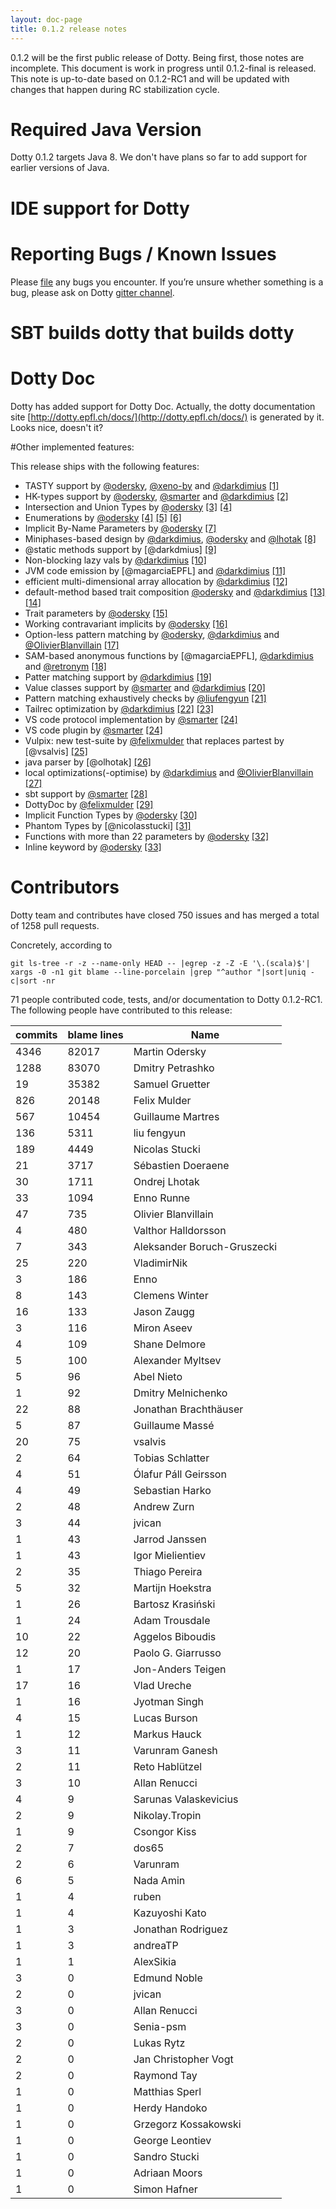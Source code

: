 ```yaml
---
layout: doc-page
title: 0.1.2 release notes
---
```


0.1.2 will be the first public release of Dotty.
Being first, those notes are incomplete.
This document is work in progress until 0.1.2-final is released.
This note is up-to-date based on 0.1.2-RC1 and will be updated 
with changes that happen during RC stabilization cycle.

# Required Java Version
  
Dotty 0.1.2 targets Java 8. We don't have plans so far to add support for earlier versions of Java. 

# IDE support for Dotty

# Reporting Bugs / Known Issues

Please [file](https://github.com/lampepfl/dotty/issues) any bugs you encounter. If you’re unsure whether something is a bug, 
please ask on Dotty [gitter channel](https://github.com/lampepfl/dotty).

# SBT builds dotty that builds dotty


# Dotty Doc

Dotty has added support for Dotty Doc.
Actually, the dotty documentation site [http://dotty.epfl.ch/docs/](http://dotty.epfl.ch/docs/) is generated by it.
Looks nice, doesn't it?

#Other implemented features:

This release ships with the following features:

 - TASTY support by [@odersky], [@xeno-by] and [@darkdimius] [\[1\]][1]
 - HK-types support by [@odersky], [@smarter] and [@darkdimius] [\[2\]][2]
 - Intersection and Union Types by [@odersky] [\[3\]][3] [\[4\]][3]
 - Enumerations by [@odersky] [\[4\]][4] [\[5\]][5] [\[6\]][6]
 - Implicit By-Name Parameters by [@odersky] [\[7\]][7]
 - Miniphases-based design by [@darkdimius], [@odersky] and [@lhotak] [\[8\]][8]
 - @static methods support by [@darkdmius] [\[9\]][9]
 - Non-blocking lazy vals by [@darkdimius] [\[10\]][10]
 - JVM code emission by [@magarciaEPFL] and [@darkdimius] [\[11\]][11]
 - efficient multi-dimensional array allocation by [@darkdimius] [\[12\]][12]
 - default-method based trait composition [@odersky] and [@darkdimius] [\[13\]][13] [\[14\]][14]
 - Trait parameters by [@odersky] [\[15\]][15]
 - Working contravariant implicits by [@odersky] [\[16\]][16]
 - Option-less pattern matching by [@odersky], [@darkdimius] and [@OlivierBlanvillain] [\[17\]][17]
 - SAM-based anonymous functions by [@magarciaEPFL], [@darkdimius] and [@retronym] [\[18\]][18]
 - Patter matching support by [@darkdimius] [\[19\]][19]
 - Value classes support by [@smarter] and [@darkdimius] [\[20\]][20]
 - Pattern matching exhaustively checks by [@liufengyun] [\[21\]][21]
 - Tailrec optimization by [@darkdimius] [\[22\]][22] [\[23\]][23]
 - VS code protocol implementation by [@smarter] [\[24\]][24]
 - VS code plugin by [@smarter] [\[24\]][24]
 - Vulpix: new test-suite by [@felixmulder] that replaces partest by [@vsalvis] [\[25\]][25]
 - java parser by [@olhotak] [\[26\]][26]
 - local optimizations(-optimise) by [@darkdimius] and [@OlivierBlanvillain] [\[27\]][27]
 - sbt support by [@smarter] [\[28\]][28]
 - DottyDoc by [@felixmulder] [\[29\]][29]
 - Implicit Function Types by [@odersky] [\[30\]][30]
 - Phantom Types by [@nicolasstucki] [\[31\]][31]
 - Functions with more than 22 parameters by [@odersky] [\[32\]][32]
 - Inline keyword by [@odersky] [\[33\]][33]

[@odersky]: https://twitter.com/odersky
[@DarkDimius]: https://twitter.com/DarkDimius
[@smarter]: https://github.com/smarter
[@felixmulder]: https://twitter.com/felixmulder
[@stuckinicolas]: https://github.com/nicolasstucki
[@liufengyun]: https://github.com/liufengyun
[@OlivierBlanvillain]: https://github.com/OlivierBlanvillain
[@lhotak]: https://plg.uwaterloo.ca/~olhotak/
[@retronym]: https://github.com/retronym
[@xeno-by]: https://github.com/xeno-by

[1]: https://docs.google.com/document/d/1h3KUMxsSSjyze05VecJGQ5H2yh7fNADtIf3chD3_wr0/edit
[2]: https://infoscience.epfl.ch/record/222780?ln=en
[3]: http://dotty.epfl.ch/docs/reference/intersection-types.html
[4]: http://dotty.epfl.ch/docs/reference/union-types.html
[5]: http://dotty.epfl.ch/docs/reference/adts.html
[6]: http://dotty.epfl.ch/docs/reference/desugarEnums.html
[7]: http://dotty.epfl.ch/docs/reference/implicit-by-name-parameters.html
[8]: https://infoscience.epfl.ch/record/228518
[9]: http://docs.scala-lang.org/sips/pending/static-members.html
[10]: http://docs.scala-lang.org/sips/pending/improved-lazy-val-initialization.html
[11]: http://magarciaepfl.github.io/scala/
[12]: https://github.com/lampepfl/dotty/commit/b2215ed23311b2c99ea638f9d7fcad9737dba588
[13]: https://github.com/lampepfl/dotty/pull/187
[14]: https://github.com/lampepfl/dotty/pull/217
[15]: http://dotty.epfl.ch/docs/reference/trait-parameters.html
[16]: https://github.com/lampepfl/dotty/commit/89540268e6c49fb92b9ca61249e46bb59981bf5a
[17]: https://github.com/lampepfl/dotty/pull/174
[18]: https://github.com/lampepfl/dotty/pull/488
[19]: https://github.com/lampepfl/dotty/pull/174
[20]: https://github.com/lampepfl/dotty/pull/411
[21]: https://github.com/lampepfl/dotty/pull/1364
[22]: https://github.com/lampepfl/dotty/pull/1227
[23]: https://github.com/lampepfl/dotty/pull/117
[24]: https://github.com/lampepfl/dotty/pull/2532
[25]: https://github.com/lampepfl/dotty/pull/2194
[26]: https://github.com/lampepfl/dotty/pull/213
[27]: https://github.com/lampepfl/dotty/pull/2513
[28]: https://github.com/lampepfl/dotty/pull/2361
[29]: https://github.com/lampepfl/dotty/pull/1453
[30]: http://dotty.epfl.ch/docs/reference/implicit-function-types.html
[31]: https://github.com/lampepfl/dotty/pull/2136
[32]: https://github.com/lampepfl/dotty/pull/1758
[33]: http://dotty.epfl.ch/docs/reference/inline.html

# Contributors
Dotty team and contributes have closed 750 issues and has merged a total of 1258 pull requests.
 
Concretely, according to
 
 ```
 git ls-tree -r -z --name-only HEAD -- |egrep -z -Z -E '\.(scala)$'| xargs -0 -n1 git blame --line-porcelain |grep "^author "|sort|uniq -c|sort -nr
 ```
71 people contributed code, tests, and/or documentation to Dotty 0.1.2-RC1.
The following people have contributed to this release:

| commits | blame lines | Name                        |
|---------|-------------|-----------------------------|
| 4346    | 82017       | Martin Odersky              |
| 1288    | 83070       | Dmitry Petrashko            |
| 19      | 35382       | Samuel Gruetter             |
| 826     | 20148       | Felix Mulder                |
| 567     | 10454       | Guillaume Martres           |
| 136     | 5311        | liu fengyun                 |
| 189     | 4449        | Nicolas Stucki              |
| 21      | 3717        | Sébastien Doeraene          |
| 30      | 1711        | Ondrej Lhotak               |
| 33      | 1094        | Enno Runne                  |
| 47      | 735         | Olivier Blanvillain         |
| 4       | 480         | Valthor Halldorsson         |
| 7       | 343         | Aleksander Boruch-Gruszecki |
| 25      | 220         | VladimirNik                 |
| 3       | 186         | Enno                        |
| 8       | 143         | Clemens Winter              |
| 16      | 133         | Jason Zaugg                 |
| 3       | 116         | Miron Aseev                 |
| 4       | 109         | Shane Delmore               |
| 5       | 100         | Alexander Myltsev           |
| 5       | 96          | Abel Nieto                  |
| 1       | 92          | Dmitry Melnichenko          |
| 22      | 88          | Jonathan Brachthäuser       |
| 5       | 87          | Guillaume Massé             |
| 20      | 75          | vsalvis                     |
| 2       | 64          | Tobias Schlatter            |
| 4       | 51          | Ólafur Páll Geirsson        |
| 4       | 49          | Sebastian Harko             |
| 2       | 48          | Andrew Zurn                 |
| 3       | 44          | jvican                      |
| 1       | 43          | Jarrod Janssen              |
| 1       | 43          | Igor Mielientiev            |
| 2       | 35          | Thiago Pereira              |
| 5       | 32          | Martijn Hoekstra            |
| 1       | 26          | Bartosz Krasiński           |
| 1       | 24          | Adam Trousdale              |
| 10      | 22          | Aggelos Biboudis            |
| 12      | 20          | Paolo G. Giarrusso          |
| 1       | 17          | Jon-Anders Teigen           |
| 17      | 16          | Vlad Ureche                 |
| 1       | 16          | Jyotman Singh               |
| 4       | 15          | Lucas Burson                |
| 1       | 12          | Markus Hauck                |
| 3       | 11          | Varunram Ganesh             |
| 2       | 11          | Reto Hablützel              |
| 3       | 10          | Allan Renucci               |
| 4       | 9           | Sarunas Valaskevicius       |
| 2       | 9           | Nikolay.Tropin              |
| 1       | 9           | Csongor Kiss                |
| 2       | 7           | dos65                       |
| 2       | 6           | Varunram                    |
| 6       | 5           | Nada Amin                   |
| 1       | 4           | ruben                       |
| 1       | 4           | Kazuyoshi Kato              |
| 1       | 3           | Jonathan Rodriguez          |
| 1       | 3           | andreaTP                    |
| 1       | 1           | AlexSikia                   |
| 3       | 0           | Edmund Noble                |
| 2       | 0           | jvican                      |
| 3       | 0           | Allan Renucci               |
| 3       | 0           | Senia-psm                   |
| 2       | 0           | Lukas Rytz                  |
| 2       | 0           | Jan Christopher Vogt        |
| 2       | 0           | Raymond Tay                 |
| 1       | 0           | Matthias Sperl              |
| 1       | 0           | Herdy Handoko               |
| 1       | 0           | Grzegorz Kossakowski        |
| 1       | 0           | George Leontiev             |
| 1       | 0           | Sandro Stucki               |
| 1       | 0           | Adriaan Moors               |
| 1       | 0           | Simon Hafner                |
